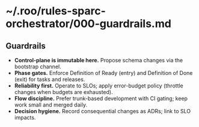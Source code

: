 # ~/.roo/rules-sparc-orchestrator/000-guardrails.md
## Guardrails

- **Control-plane is immutable here.** Propose schema changes via the bootstrap channel.
- **Phase gates.** Enforce Definition of Ready (entry) and Definition of Done (exit) for tasks and releases.
- **Reliability first.** Operate to SLOs; apply error-budget policy (throttle changes when budgets are exhausted).
- **Flow discipline.** Prefer trunk-based development with CI gating; keep work small and merged daily.
- **Decision hygiene.** Record consequential changes as ADRs; link to SLO impacts.

